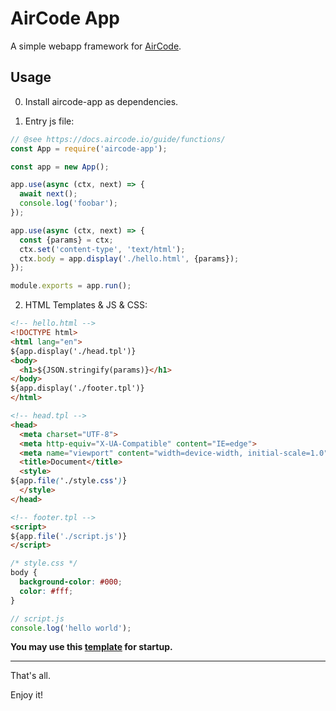 # AirCode App

A simple webapp framework for [AirCode](https://aircode.io/).

## Usage

0. Install aircode-app as dependencies.

1. Entry js file:

```js
// @see https://docs.aircode.io/guide/functions/
const App = require('aircode-app');

const app = new App();

app.use(async (ctx, next) => {
  await next();
  console.log('foobar');
});

app.use(async (ctx, next) => {
  const {params} = ctx;
  ctx.set('content-type', 'text/html');
  ctx.body = app.display('./hello.html', {params});
});

module.exports = app.run();
```

2. HTML Templates & JS & CSS:

```html
<!-- hello.html -->
<!DOCTYPE html>
<html lang="en">
${app.display('./head.tpl')}
<body>
  <h1>${JSON.stringify(params)}</h1>
</body>
${app.display('./footer.tpl')}
</html>
```

```html
<!-- head.tpl -->
<head>
  <meta charset="UTF-8">
  <meta http-equiv="X-UA-Compatible" content="IE=edge">
  <meta name="viewport" content="width=device-width, initial-scale=1.0">
  <title>Document</title>
  <style>
${app.file('./style.css')}
  </style>
</head>
```

```html
<!-- footer.tpl -->
<script>
${app.file('./script.js')}
</script>
```

```css
/* style.css */
body {
  background-color: #000;
  color: #fff;
}
```

```js
// script.js
console.log('hello world');
```

**You may use this [template](https://aircode.cool/gkek5d5ctr) for startup.**

---

That's all.

Enjoy it!